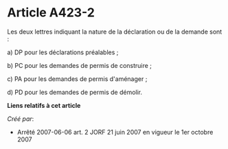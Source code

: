 # Article A423-2

Les deux lettres indiquant la nature de la déclaration ou de la demande sont :

a) DP pour les déclarations préalables ;

b) PC pour les demandes de permis de construire ;

c) PA pour les demandes de permis d'aménager ;

d) PD pour les demandes de permis de démolir.

**Liens relatifs à cet article**

_Créé par_:

  - Arrêté 2007-06-06 art. 2 JORF 21 juin 2007 en vigueur le 1er octobre 2007
